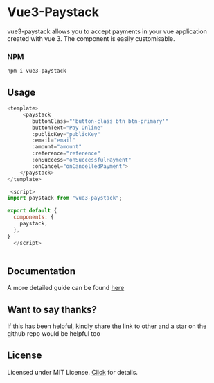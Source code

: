 # Vue3-Paystack

vue3-paystack allows you to accept payments in your vue application created with vue 3.
The component is easily customisable.

### NPM
```npm
npm i vue3-paystack
```
## Usage
```javascript
<template>
     <paystack
        buttonClass="'button-class btn btn-primary'"
        buttonText="Pay Online"
        :publicKey="publicKey"
        :email="email"
        :amount="amount"
        :reference="reference"
        :onSuccess="onSuccessfulPayment"
        :onCancel="onCancelledPayment">
    </paystack>
</template>

 <script>
import paystack from "vue3-paystack";

export default {
  components: {
    paystack,
  },
}
  </script>
 
```

## Documentation
A more detailed guide can be found [here](https://vue3paystack.netlify.app/)

## Want to say thanks?
If this has been helpful, kindly share the link to other and a star on the github repo would be helpful too


## License
Licensed under MIT License. [Click](https://github.com/somteacodes/vue3-paystack/blob/master/LICENSE.md) for details.